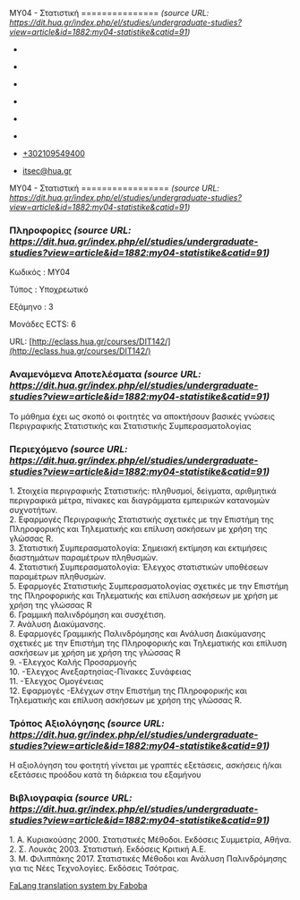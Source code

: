 ΜΥ04 - Στατιστική
===============    *(source URL: https://dit.hua.gr/index.php/el/studies/undergraduate-studies?view=article&id=1882:my04-statistike&catid=91)*

*   [](https://www.facebook.com/ditharokopio)
*   [](https://www.youtube.com/channel/UCEHkYirpXF1nSLxDCrfDZ4A)
*   [](https://www.linkedin.com/company/77699385)
*   [](https://www.instagram.com/dithua)

*   [](https://dit.hua.gr/index.php/el/studies/undergraduate-studies)
*   [](https://dit.hua.gr/index.php/en/studies/undergraduate-studies)

*   [+302109549400](tel:+302109549400)
*   [itsec@hua.gr](mailto:itsec@hua.gr)

ΜΥ04 - Στατιστική
=================  *(source URL: https://dit.hua.gr/index.php/el/studies/undergraduate-studies?view=article&id=1882:my04-statistike&catid=91)*

### Πληροφορίες  *(source URL: https://dit.hua.gr/index.php/el/studies/undergraduate-studies?view=article&id=1882:my04-statistike&catid=91)*

Κωδικός : ΜΥ04

Τύπος : Υποχρεωτικό

Εξάμηνο : 3

Μονάδες ECTS: 6

URL: [http://eclass.hua.gr/courses/DIT142/](http://eclass.hua.gr/courses/DIT142/)

### Αναμενόμενα Αποτελέσματα  *(source URL: https://dit.hua.gr/index.php/el/studies/undergraduate-studies?view=article&id=1882:my04-statistike&catid=91)*

Το μάθημα έχει ως σκοπό οι φοιτητές να αποκτήσουν βασικές γνώσεις Περιγραφικής Στατιστικής και Στατιστικής Συμπερασματολογίας

### Περιεχόμενο  *(source URL: https://dit.hua.gr/index.php/el/studies/undergraduate-studies?view=article&id=1882:my04-statistike&catid=91)*

1\. Στοιχεία περιγραφικής Στατιστικής: πληθυσμοί, δείγματα, αριθμητικά περιγραφικά μέτρα, πίνακες και διαγράμματα εμπειρικών κατανομών συχνοτήτων.  
2\. Εφαρμογές Περιγραφικής Στατιστικής σχετικές με την Επιστήμη της Πληροφορικής και Τηλεματικής και επίλυση ασκήσεων με χρήση της γλώσσας R.  
3\. Στατιστική Συμπερασματολογία: Σημειακή εκτίμηση και εκτιμήσεις διαστημάτων παραμέτρων πληθυσμών.  
4\. Στατιστική Συμπερασματολογία: Έλεγχος στατιστικών υποθέσεων παραμέτρων πληθυσμών.  
5\. Εφαρμογές Στατιστικής Συμπερασματολογίας σχετικές με την Επιστήμη της Πληροφορικής και Τηλεματικής και επίλυση ασκήσεων με χρήση με χρήση της γλώσσας R  
6\. Γραμμική παλινδρόμηση και συσχέτιση.  
7\. Ανάλυση Διακύμανσης.  
8\. Εφαρμογές Γραμμικής Παλινδρόμησης και Ανάλυση Διακύμανσης σχετικές με την Επιστήμη της Πληροφορικής και Τηλεματικής και επίλυση ασκήσεων με χρήση με χρήση της γλώσσας R  
9\. -Έλεγχος Καλής Προσαρμογής  
10\. -Έλεγχος Ανεξαρτησίας-Πίνακες Συνάφειας  
11\. -Έλεγχος Ομογένειας  
12\. Εφαρμογές -Ελέγχων στην Επιστήμη της Πληροφορικής και Τηλεματικής και επίλυση ασκήσεων με χρήση της γλώσσας R.

### Τρόπος Αξιολόγησης  *(source URL: https://dit.hua.gr/index.php/el/studies/undergraduate-studies?view=article&id=1882:my04-statistike&catid=91)*

Η αξιολόγηση του φοιτητή γίνεται με γραπτές εξετάσεις, ασκήσεις ή/και εξετάσεις προόδου κατά τη διάρκεια του εξαμήνου

### Βιβλιογραφία  *(source URL: https://dit.hua.gr/index.php/el/studies/undergraduate-studies?view=article&id=1882:my04-statistike&catid=91)*

1\. Α. Κυριακούσης 2000. Στατιστικές Μέθοδοι. Εκδόσεις Συμμετρία, Αθήνα.  
2\. Σ. Λουκάς 2003. Στατιστική. Εκδόσεις Κριτική Α.Ε.  
3\. Μ. Φιλιππάκης 2017. Στατιστικές Μέθοδοι και Ανάλυση Παλινδρόμησης για τις Νέες Τεχνολογίες. Εκδόσεις Τσότρας.

[FaLang translation system by Faboba](http://www.faboba.com/ "Faboba : Création de composantJoomla")

[](https://dit.hua.gr/index.php/el/studies/undergraduate-studies?view=article&id=1882:my04-statistike&catid=91#)
